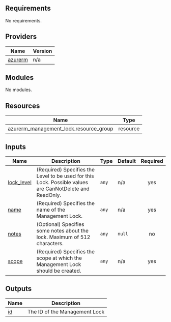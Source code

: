 <!-- BEGIN_TF_DOCS -->
## Requirements

No requirements.

## Providers

| Name | Version |
|------|---------|
| <a name="provider_azurerm"></a> [azurerm](#provider\_azurerm) | n/a |

## Modules

No modules.

## Resources

| Name | Type |
|------|------|
| [azurerm_management_lock.resource_group](https://registry.terraform.io/providers/hashicorp/azurerm/latest/docs/resources/management_lock) | resource |

## Inputs

| Name | Description | Type | Default | Required |
|------|-------------|------|---------|:--------:|
| <a name="input_lock_level"></a> [lock\_level](#input\_lock\_level) | (Required) Specifies the Level to be used for this Lock. Possible values are CanNotDelete and ReadOnly. | `any` | n/a | yes |
| <a name="input_name"></a> [name](#input\_name) | (Required) Specifies the name of the Management Lock. | `any` | n/a | yes |
| <a name="input_notes"></a> [notes](#input\_notes) | (Optional) Specifies some notes about the lock. Maximum of 512 characters. | `any` | `null` | no |
| <a name="input_scope"></a> [scope](#input\_scope) | (Required) Specifies the scope at which the Management Lock should be created. | `any` | n/a | yes |

## Outputs

| Name | Description |
|------|-------------|
| <a name="output_id"></a> [id](#output\_id) | The ID of the Management Lock |
<!-- END_TF_DOCS -->